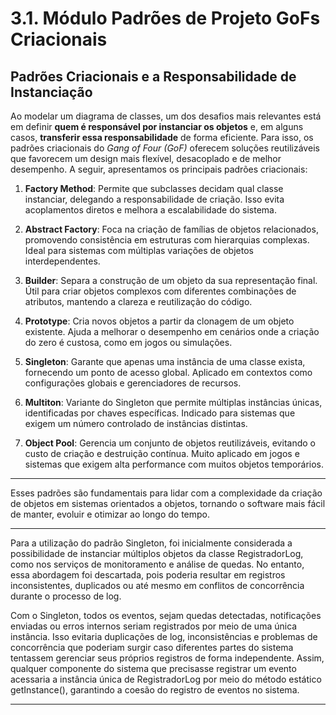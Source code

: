 # 3.1. Módulo Padrões de Projeto GoFs Criacionais


## Padrões Criacionais e a Responsabilidade de Instanciação

Ao modelar um diagrama de classes, um dos desafios mais relevantes está em definir **quem é responsável por instanciar os objetos** e, em alguns casos, **transferir essa responsabilidade** de forma eficiente. Para isso, os padrões criacionais do *Gang of Four (GoF)* oferecem soluções reutilizáveis que favorecem um design mais flexível, desacoplado e de melhor desempenho. A seguir, apresentamos os principais padrões criacionais:

1. **Factory Method**: Permite que subclasses decidam qual classe instanciar, delegando a responsabilidade de criação. Isso evita acoplamentos diretos e melhora a escalabilidade do sistema.

2. **Abstract Factory**: Foca na criação de famílias de objetos relacionados, promovendo consistência em estruturas com hierarquias complexas. Ideal para sistemas com múltiplas variações de objetos interdependentes.

3. **Builder**: Separa a construção de um objeto da sua representação final. Útil para criar objetos complexos com diferentes combinações de atributos, mantendo a clareza e reutilização do código.

4. **Prototype**: Cria novos objetos a partir da clonagem de um objeto existente. Ajuda a melhorar o desempenho em cenários onde a criação do zero é custosa, como em jogos ou simulações.

5. **Singleton**: Garante que apenas uma instância de uma classe exista, fornecendo um ponto de acesso global. Aplicado em contextos como configurações globais e gerenciadores de recursos.

6. **Multiton**: Variante do Singleton que permite múltiplas instâncias únicas, identificadas por chaves específicas. Indicado para sistemas que exigem um número controlado de instâncias distintas.

7. **Object Pool**: Gerencia um conjunto de objetos reutilizáveis, evitando o custo de criação e destruição contínua. Muito aplicado em jogos e sistemas que exigem alta performance com muitos objetos temporários.

---

Esses padrões são fundamentais para lidar com a complexidade da criação de objetos em sistemas orientados a objetos, tornando o software mais fácil de manter, evoluir e otimizar ao longo do tempo.

--- 

Para a utilização do padrão Singleton, foi inicialmente considerada a possibilidade de instanciar múltiplos objetos da classe RegistradorLog, como nos serviços de monitoramento e análise de quedas. No entanto, essa abordagem foi descartada, pois poderia resultar em registros inconsistentes, duplicados ou até mesmo em conflitos de concorrência durante o processo de log.

Com o Singleton, todos os eventos, sejam quedas detectadas, notificações enviadas ou erros internos seriam registrados por meio de uma única instância. Isso evitaria duplicações de log, inconsistências e problemas de concorrência que poderiam surgir caso diferentes partes do sistema tentassem gerenciar seus próprios registros de forma independente. Assim, qualquer componente do sistema que precisasse registrar um evento acessaria a instância única de RegistradorLog por meio do método estático getInstance(), garantindo a coesão do registro de eventos no sistema.

---

<br>

<div class="image-embed-container" data-image-path="../../assets/singleton.png" data-title="Singleton" style="height: 70vh;"></div>

<br>

<div style="text-align:center;">
Autores: Altino Arthur, Márcio Henrique e Daniel de Sousa
</div>


<br>

---

Para a utilização do padrão Factory Method, foi inicialmente considerada a possibilidade de instanciar diretamente objetos da classe Notificacao (ou suas subclasses concretas, como NotificacaoSMS, NotificacaoEmail, etc.) em diversos pontos do sistema. No entanto, essa abordagem foi descartada, pois implicaria em um acoplamento forte entre o código cliente (que solicita a notificação) e as classes concretas de Notificacao. Isso tornaria o sistema rígido a mudanças, dificultando a introdução de novos tipos de notificação ou a modificação dos existentes, pois cada alteração exigiria modificações em múltiplos locais do código.

Com o Factory Method, a criação de objetos Notificacao é centralizada e delegada à NotificacaoFactory e suas subclasses concretas, como a ConcreteFactory. Isso permite que o sistema crie diferentes tipos de notificações (por exemplo, NotificacaoSMS, NotificacaoEmail, NotificacaoApp) sem que o código cliente precise saber qual classe concreta está sendo instanciada. A ConcreteFactory encapsula a lógica de criação, decidindo qual tipo de Notificacao será produzido com base nos parâmetros fornecidos (tipo, prioridade, destinatário). Assim, qualquer componente do sistema que precise enviar uma notificação simplesmente "chama" o método criarNotificacao() da fábrica.


---

<br>

<div class="image-embed-container" data-image-path="../../assets/fabric.png" data-title="Factory" style="height: 70vh;"></div>

<br>

<div style="text-align:center;">
Autores: Altino Arthur, Márcio Henrique e Daniel de Sousa
</div>


<br>




## Referências

REFACTORING GURU. Padrões de projeto criacionais. Disponível em: https://refactoring.guru/pt-br/design-patterns/creational-patterns. Acesso em: 30 de maio de 2025.


## Histórico de Versões

| Versão | Commit da Versão                  | Data       | Descrição               | Autor(es)                                                                                                                                              | Revisor(es)                                  | Descrição da Revisão | Commit da Revisão                |
|:------:|:----------------------------------:|:----------:|:------------------------:|:------------------------------------------------------------------------------------------------------------------------------------------------------:|:--------------------------------------------:|:---------------------:|:-------------------------------:|
| 1.0    | [Ver Commit](https://github.com/) | 10/04/2025 | Adição do diagrama       | [Altino Arthur](https://github.com/arthurrochamoreira), [Márcio Henrique](https://github.com/DeM4rcio) e [Daniel de Sousa](https://github.com/daniel-de-sousa) | [Revisor](https://github.com/)               | —                     | —                             |
| 1.1    | [Ver Commit](https://github.com/) | 10/04/2025 | Adição do diagrama factory method     | [Altino Arthur](https://github.com/arthurrochamoreira), [Márcio Henrique](https://github.com/DeM4rcio) e [Daniel de Sousa](https://github.com/daniel-de-sousa) | [Revisor](https://github.com/)               | —                     | —                             |